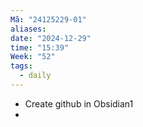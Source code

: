 ```yaml
---
Mã: "24125229-01"
aliases: 
date: "2024-12-29"
time: "15:39"
Week: "52"
tags:
  - daily
---
```

- Create github in Obsidian1
- 